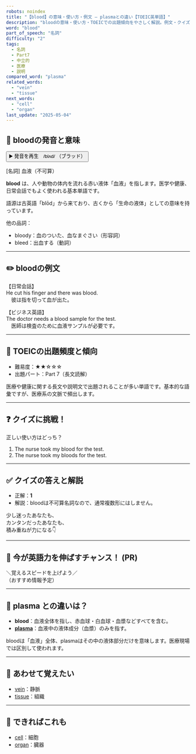 ```yaml
---
robots: noindex
title: "【blood】の意味・使い方・例文 ― plasmaとの違い【TOEIC英単語】"
description: "bloodの意味・使い方・TOEICでの出題傾向をやさしく解説。例文・クイズ付きでplasmaとの違いもわかりやすく学べます。"
word: "blood"
part_of_speech: "名詞"
difficulty: "2"
tags:
  - 名詞
  - Part7
  - 中立的
  - 医療
  - 説明
compared_word: "plasma"
related_words:
  - "vein"
  - "tissue"
next_words:
  - "cell"
  - "organ"
last_update: "2025-05-04"
---
```


## 🔰 bloodの発音と意味

<button class="play-audio" onclick="playTTS('blood')">
  <span class="play-audio-main">
    ▶️ 発音を再生　/blʌd/
  </span>
  <span class="play-audio-sub">
    （ブラッド）
  </span>
</button>

[名詞] 血液（不可算）

**blood** は、人や動物の体内を流れる赤い液体「血液」を指します。医学や健康、日常会話でもよく使われる基本単語です。

語源は古英語「blōd」から来ており、古くから「生命の液体」としての意味を持っています。

他の品詞：  
- bloody：血のついた、血なまぐさい（形容詞）
- bleed：出血する（動詞）

---

## ✏️ bloodの例文

【日常会話】  
He cut his finger and there was blood.  
　彼は指を切って血が出た。

【ビジネス英語】  
The doctor needs a blood sample for the test.  
　医師は検査のために血液サンプルが必要です。

---

## 🎯 TOEICの出題頻度と傾向

- 難易度：★★☆☆☆
- 出題パート：Part 7（長文読解）

医療や健康に関する長文や説明文で出題されることが多い単語です。基本的な語彙ですが、医療系の文脈で頻出します。

---

## ❓ クイズに挑戦！

正しい使い方はどっち？

1. The nurse took my blood for the test.  
2. The nurse took my bloods for the test.

---

## ✅ クイズの答えと解説

- 正解：**1**
- 解説：bloodは不可算名詞なので、通常複数形にはしません。

少し迷ったあなたも、  
カンタンだったあなたも、  
積み重ねが力になる👇️

---

## 🚀 今が英語力を伸ばすチャンス！ (PR)

<div class="info-center">
＼覚えるスピードを上げよう／<br>  
（おすすめ情報予定）
</div>

---

## 🤔  plasma との違いは？

- **blood**：血液全体を指し、赤血球・白血球・血漿などすべてを含む。
- **[plasma](/plasma)**：血液中の液体成分（血漿）のみを指す。

bloodは「血液」全体、plasmaはその中の液体部分だけを意味します。医療現場では区別して使われます。

---

## 🧩 あわせて覚えたい

- [vein](/vein)：静脈
- [tissue](/tissue)：組織

---

## 📖 できればこれも

- [cell](/cell)：細胞
- [organ](/organ)：臓器

<!-- cvid: aid47_bid17 -->
